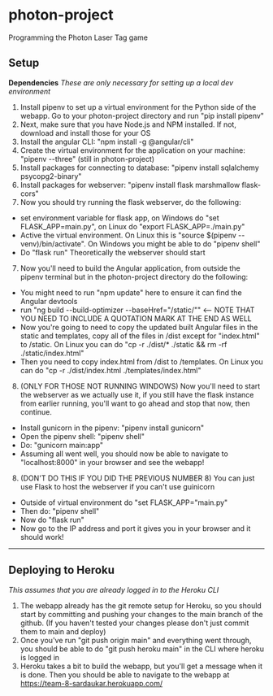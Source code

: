 # photon-project
Programming the Photon Laser Tag game
## Setup
**Dependencies**
*These are only necessary for setting up a local dev environment*
1) Install pipenv to set up a virtual environment for the Python side of the webapp. Go to your photon-project
directory and run "pip install pipenv"
2) Next, make sure that you have Node.js and NPM installed. If not, download and install those for your OS
3) Install the angular CLI: "npm install -g @angular/cli"
3) Create the virtual environment for the application on your machine: "pipenv --three" (still in photon-project)
4) Install packages for connecting to database: "pipenv install sqlalchemy psycopg2-binary"
5) Install packages for webserver: "pipenv install flask marshmallow flask-cors"
6) Now you should try running the flask webserver, do the following:
  * set environment variable for flask app, on Windows do "set FLASK_APP=main.py", on Linux do "export FLASK_APP=./main.py"
  * Active the virtual environment. On Linux this is "source $(pipenv --venv)/bin/activate". On Windows you might be able 
  to do "pipenv shell"
  * Do "flask run" Theoretically the webserver should start
7) Now you'll need to build the Angular application, from outside the pipenv terminal but in the photon-project directory
  do the following:
  * You might need to run "npm update" here to ensure it can find the Angular devtools
  * run "ng build --build-optimizer --baseHref="/static/"" <-- NOTE THAT YOU NEED TO INCLUDE A QUOTATION MARK AT THE END AS WELL
  * Now you're going to need to copy the updated built Angular files in the static and templates, copy all of the files
  in /dist except for "index.html" to /static. On Linux you can do 
  "cp -r ./dist/* ./static && rm -rf ./static/index.html"
  * Then you need to copy index.html from /dist to /templates. On Linux you can do "cp -r ./dist/index.html ./templates/index.html"
8) (ONLY FOR THOSE NOT RUNNING WINDOWS) Now you'll need to start the webserver as we actually use it, if you still have the flask instance from earlier running,
  you'll want to go ahead and stop that now, then continue. 
  * Install gunicorn in the pipenv: "pipenv install gunicorn"
  * Open the pipenv shell: "pipenv shell"
  * Do: "gunicorn main:app"
  * Assuming all went well, you should now be able to navigate to "localhost:8000" in your browser and see the webapp!
8) (DON'T DO THIS IF YOU DID THE PREVIOUS NUMBER 8) You can just use Flask to host the webserver if you can't use guinicorn
  * Outside of virtual environment do "set FLASK_APP="main.py"
  * Then do: "pipenv shell"
  * Now do "flask run"
  * Now go to the IP address and port it gives you in your browser and it should work!
***
## Deploying to Heroku
*This assumes that you are already logged in to the Heroku CLI*
1) The webapp already has the git remote setup for Heroku, so you should start by committing and pushing your changes to
  the main branch of the github. (If you haven't tested your changes please don't just commit them to main and deploy)
2) Once you've run "git push origin main" and everything went through, you should be able to do 
  "git push heroku main" in the CLI where heroku is logged in
3) Heroku takes a bit to build the webapp, but you'll get a message when it is done. Then you should be able to navigate
  to the webapp at https://team-8-sardaukar.herokuapp.com/
